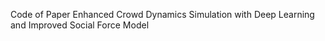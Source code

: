 Code of Paper Enhanced Crowd Dynamics Simulation with Deep Learning and Improved Social Force Model
